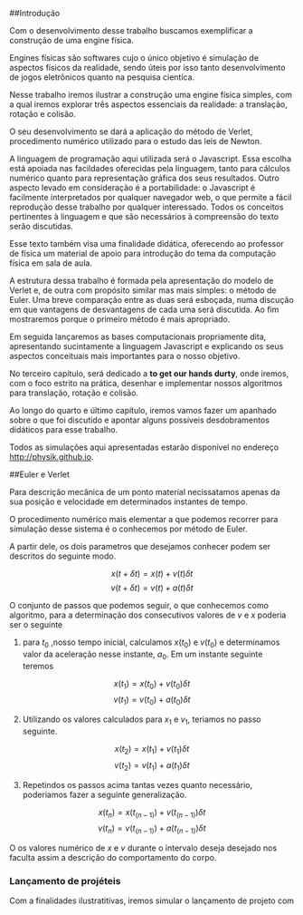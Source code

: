 ##Introdução

Com o desenvolvimento desse trabalho buscamos exemplificar a construção de uma engine física. 

Engines físicas são softwares cujo o único objetivo é simulação de aspectos físicos da realidade, sendo úteis por isso tanto desenvolvimento de jogos eletrônicos quanto na pesquisa cientíca.

Nesse trabalho iremos ilustrar a construção uma engine física simples, com a qual iremos explorar três aspectos essenciais da realidade: a translação, rotação e colisão.

O seu desenvolvimento se dará a aplicação do método de Verlet, procedimento numérico utilizado para o estudo das leis de Newton.

A linguagem de programação aqui utilizada será o Javascript. Essa escolha está apoiada nas facildades oferecidas pela linguagem, tanto para cálculos numérico quanto para representação gráfica dos seus resultados. Outro aspecto levado em consideração é a portabilidade: o Javascript é facilmente interpretados por qualquer navegador web, o que permite a fácil reprodução desse trabalho por qualquer interessado. Todos os conceitos pertinentes à linguagem e que são necessários à compreensão do texto serão discutidas.  

Esse texto também visa uma finalidade didática, oferecendo ao professor de física um material de apoio para introdução do tema da computação física em sala de aula.

A estrutura dessa trabalho é formada pela apresentação do modelo de Verlet e, de outra com propósito similar mas mais simples: o método de Euler. Uma breve comparação entre as duas será esboçada, numa discução em que vantagens de desvantagens de cada uma será discutida. Ao fim mostraremos porque o primeiro método é mais apropriado.

Em seguida lançaremos as bases computacionais propriamente dita, apresentando sucintamente a linguagem Javascript e explicando os seus aspectos conceituais mais importantes para o nosso objetivo.

No terceiro capítulo, será dedicado a **to get our hands durty**, onde iremos, com o foco estrito na prática, desenhar e implementar nossos algoritmos para translação, rotação e colisão.

Ao longo do quarto e último capítulo, iremos vamos fazer um apanhado sobre o que foi discutido e apontar alguns possíveis desdobramentos didáticos para esse trabalho. 

Todos as simulações aqui apresentadas estarão disponível no endereço http://physik.github.io. 


##Euler e Verlet 

Para descrição mecânica de um ponto material necissatamos apenas da sua posição e velocidade em determinados instantes de tempo.

O procedimento numérico mais elementar a que podemos recorrer para simulação desse sistema é o conhecemos por método de Euler.

A partir dele, os dois parametros que desejamos conhecer podem ser descritos do seguinte modo.

$$x(t+\delta t) = x(t) + v(t)\delta t $$
$$v(t+\delta t) = v(t) + a(t)\delta t $$

O conjunto de passos que podemos seguir, o que conhecemos como algoritmo, para a determinação dos consecutivos valores de $v$ e $x$ poderia ser o seguinte

1. para $t_0$ ,nosso tempo inicial, calculamos $x(t_0)$ e $v(t_0)$ e determinamos valor da aceleração nesse instante, $a_0$. Em um instante seguinte teremos

$$x(t_1) = x(t_0) + v(t_0)\delta t $$
$$v(t_1) = v(t_0) + a(t_0)\delta t $$

2. Utilizando os valores calculados para $x_1$ e $v_1$, teriamos no passo seguinte. 

$$x(t_2) = x(t_1) + v(t_1)\delta t $$
$$v(t_2) = v(t_1) + a(t_1)\delta t $$

3. Repetindos os passos acima tantas vezes quanto necessário, poderiamos fazer a seguinte generalização.

$$x(t_n) = x(t_(n-1)) + v(t_(n-1))\delta t $$
$$v(t_n) = v(t_(n-1)) + a(t_(n-1))\delta t $$

O os valores numérico de $x$ e $v$ durante o intervalo deseja desejado nos faculta assim a descrição do comportamento do corpo.


### Lançamento de projéteis

Com a finalidades ilustratitivas, iremos simular o lançamento de projeto com 




















